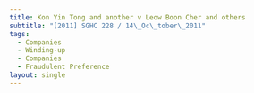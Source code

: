 ```yaml
---
title: Kon Yin Tong and another v Leow Boon Cher and others
subtitle: "[2011] SGHC 228 / 14\_Oc\_tober\_2011"
tags:
  - Companies
  - Winding-up
  - Companies
  - Fraudulent Preference
layout: single
---
```


